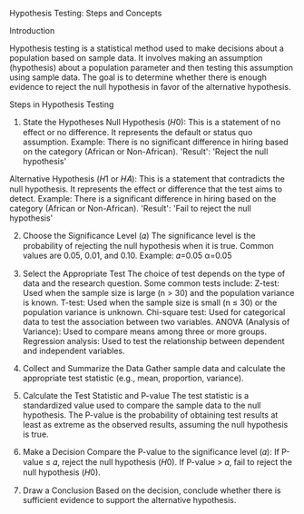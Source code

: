 Hypothesis Testing: Steps and Concepts

Introduction

Hypothesis testing is a statistical method used to make decisions about a population based on sample data. It involves making an assumption (hypothesis) about a population parameter and then testing this assumption using sample data. The goal is to determine whether there is enough evidence to reject the null hypothesis in favor of the alternative hypothesis.

Steps in Hypothesis Testing
1. State the Hypotheses
Null Hypothesis (𝐻0): This is a statement of no effect or no difference. It represents the default or status quo assumption.
Example: There is no significant difference in hiring based on the category (African or Non-African).
'Result': 'Reject the null hypothesis'

Alternative Hypothesis (𝐻1 or 𝐻𝐴): This is a statement that contradicts the null hypothesis. It represents the effect or difference that the test aims to detect.
Example: There is a significant difference in hiring based on the category (African or Non-African).
'Result': 'Fail to reject the null hypothesis'

2. Choose the Significance Level (𝛼)
The significance level is the probability of rejecting the null hypothesis when it is true. Common values are 0.05, 0.01, and 0.10.
Example: 𝛼=0.05 α=0.05

3. Select the Appropriate Test
The choice of test depends on the type of data and the research question. Some common tests include:
Z-test: Used when the sample size is large (n > 30) and the population variance is known.
T-test: Used when the sample size is small (n ≤ 30) or the population variance is unknown.
Chi-square test: Used for categorical data to test the association between two variables.
ANOVA (Analysis of Variance): Used to compare means among three or more groups.
Regression analysis: Used to test the relationship between dependent and independent variables.

4. Collect and Summarize the Data
Gather sample data and calculate the appropriate test statistic (e.g., mean, proportion, variance).

5. Calculate the Test Statistic and P-value
The test statistic is a standardized value used to compare the sample data to the null hypothesis.
The P-value is the probability of obtaining test results at least as extreme as the observed results, assuming the null hypothesis is true.

6. Make a Decision
Compare the P-value to the significance level (𝛼): If P-value ≤ 𝛼, reject the null hypothesis (𝐻0).
If P-value > 𝛼, fail to reject the null hypothesis (𝐻0).

7. Draw a Conclusion
Based on the decision, conclude whether there is sufficient evidence to support the alternative hypothesis.